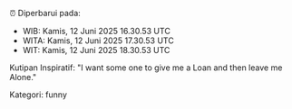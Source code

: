 ⏰ Diperbarui pada:
- WIB: Kamis, 12 Juni 2025 16.30.53 UTC
- WITA: Kamis, 12 Juni 2025 17.30.53 UTC
- WIT: Kamis, 12 Juni 2025 18.30.53 UTC

Kutipan Inspiratif:
"I want some one to give me a Loan and then leave me Alone."


Kategori: funny

